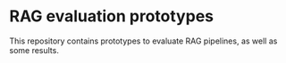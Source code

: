 # RAG evaluation prototypes

This repository contains prototypes to evaluate RAG pipelines, as well as some results.
